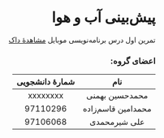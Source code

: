 <div dir="rtl">

# پیش‌بینی آب و هوا

تمرین اول درس برنامه‌نویسی موبایل [مشاهدهٔ داک](https://github.com/sharif-dev/HW1-Weather/raw/master/Mobile_HW1.pdf)

### اعضای گروه:
|        نام        | شمارهٔ دانشجویی |
|:-----------------:|:--------------:|
|   محمدحسین بهمنی  |    xxxxxxxx    |
| محمدامین قاسم‌زاده |    97110296    |
|    علی شیرمحمدی   |    97106068    |
</div>
